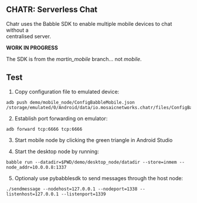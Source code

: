 ## CHATR: Serverless Chat

Chatr uses the Babble SDK to enable multiple mobile devices to chat without a  
centralised server.

**WORK IN PROGRESS**

The SDK is from the *martin_mobile* branch... not *mobile*. 

## Test

1) Copy configuration file to emulated device:

```
adb push demo/mobile_node/ConfigBabbleMobile.json /storage/emulated/0/Android/data/io.mosaicnetworks.chatr/files/ConfigBabbleMobile.json
```

2) Establish port forwarding on emulator:

```
adb forward tcp:6666 tcp:6666
``` 
3) Start mobile node by clicking the green triangle in Android Studio

4) Start the desktop node by running:

```
babble run --datadir=$PWD/demo/desktop_node/datadir --store=inmem --node_addr=10.0.0.8:1337
```

5) Optionaly use pybabblesdk to send messages through the host node:

```
./sendmessage --nodehost=127.0.0.1 --nodeport=1338 --listenhost=127.0.0.1 --listenport=1339
```
